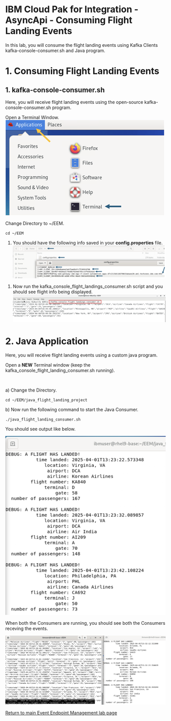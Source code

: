 
# IBM Cloud Pak for Integration - AsyncApi - Consuming Flight Landing Events

In this lab, you will consume the flight landing events using Kafka Clients kafka-console-consumer.sh and Java program.


# 1. Consuming Flight Landing Events

## 1. kafka-console-consumer.sh

Here, you will receive flight landing events using the open-source kafka-console-consumer.sh program. <br>

Open a Terminal Window. <br>
![alt text](./images/test0a.png)

Change Directory to ~/EEM. <br>


  ```
  cd ~/EEM
  ```
  <!--
  Then use gedit to edit the kafka_console_flight_landings_consumer.sh
  ![](./images/test1a.png)
-->

1. You should have the following info saved in your **config.properties** file.  
  ![](./images/test1b.png)

<!--
1. Update the *kafka_console_flight_landings_consumer.sh* with the values from EEM-info.  This screens shows all fields to update. 

    **Note:** Make sure to change the group number to your student number. 
  ![](./images/test1c.png)
-->

1. Now run the kafka_console_flight_landings_consumer.sh script and you should see flight info being displayed. 
  ![](./images/test1d.png)


# 2. Java Application

Here, you will receive flight landing events using a custom java program. <br>

Open a **NEW** Terminal window (keep the kafka_console_flight_landing_consumer.sh running).

<br>

<!--
1. First we will need to get the JKS cert for the JAVA client. 
    ```
    cd ~/EEM
    ```
    From that directory copy and paste the following command to create the JKS cert.
    ```
    ~/openjdk-22.0.2/jdk-22.0.2/bin/keytool -importkeystore -srckeystore egw-cert.p12 \
	-srcstoretype PKCS12 \
        -destkeystore egw-cert.jks \
        -deststoretype JKS \
        -srcstorepass passw0rd \
        -deststorepass passw0rd \
        -noprompt
    ```
    When done you should now have a JKS cert.
      ![](./images/test2aa.png)
-->

a) Change the Directory. <br>

```
cd ~/EEM/java_flight_landing_project
```

<!--
    Then use gedit to edit the config.properties file.  
  ![](./images/test2a.png)

1. You should still have the **EEM-info** file open.  If not open that in gedit since you will need the same details from there to updated the config.properties file.  

    Updated the config.properties file with details from your EEM-info. 

    When done **Save** your changes. 

    **Note:** Make sure to change the group number to your student number. 
  ![](./images/test2b.png)



1. Now run the following command.  Copy and paster into the terminal window and you will start to see flight landing info. 

    ```
    java -cp :jars/jackson-annotations-2.10.5.jar:jars/jackson-databind-2.10.5.1.jar:jars/slf4j-api-1.7.30.jar:jars/jackson-core-2.11.4.jar:jars/kafka-clients-2.8.0.jar: AsyncApi_Consume_Flight_Landing_Events_EEM
    ```
    ![](./images/test2c.png)
-->

b) Now run the following command to start the Java Consumer.

```
./java_flight_landing_consumer.sh
```

You should see output like below. <br>

![alt text](./images/test3a.png)


When both the Consumers are running, you should see both the Consumers receving the events. <br>

![alt text](./images/test3b.png)


[Return to main Event Endpoint Management lab page](../index.md#lab-abstracts)
